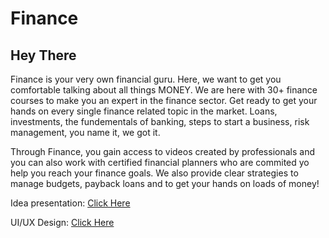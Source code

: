 # Finance 

## Hey There

Finance is your very own financial guru. Here, we want to get you comfortable talking about all things MONEY. We are here with 30+ finance courses to make you an expert in the finance sector. Get ready to get your hands on every single finance related topic in the market. Loans, investments, the fundementals of banking, steps to start a business, risk management, you name it, we got it.

Through Finance, you gain access to videos created by professionals and you can also work with certified financial planners who are commited yo help you reach your finance goals. We also provide clear strategies to manage budgets, payback loans and to get your hands on loads of money!

Idea presentation: [Click Here](https://www.canva.com/design/DAFDynUfMQg/Bnznj3D-HNAwqzgGJyO-NA/view?utm_content=DAFDynUfMQg&utm_campaign=designshare&utm_medium=link2&utm_source=sharebutton)

UI/UX Design: [Click Here](https://www.figma.com/file/My6g1bRiW7FSlotc46EH5n/finance?node-id=152%3A16)

